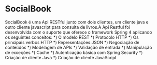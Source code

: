 # SocialBook
SocialBook é uma Api RESTful junto com dois clientes, um cliente java e outro cliente javascript para consulta de livros.A Api Restful foi desenvolvida com o suporte que oferece o framework Spring 4 aplicando os seguintes conceitos:
*) O modelo REST
*) Protocolo HTTP
*) Os principais verbos HTTP
*) Representações JSON
*) Negociação de conteúdos
*) Modelagem de APIs
*) Validação de entrada
*) Manipulação de exceções
*) Cache
*) Autenticação básica com Spring Security
*) Criação de cliente Java 
*) Criação de cliente JavaScript

